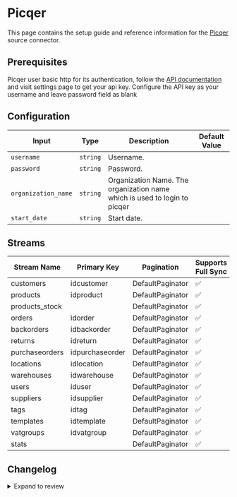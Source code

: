 # Picqer

This page contains the setup guide and reference information for the [Picqer](https://picqer.com/) source connector.

## Prerequisites

Picqer user basic http for its authentication, follow the [API documentation](https://picqer.com/en/api/) and visit settings page to get your api key.
Configure the API key as your username and leave password field as blank

## Configuration

| Input | Type | Description | Default Value |
|-------|------|-------------|---------------|
| `username` | `string` | Username.  |  |
| `password` | `string` | Password.  |  |
| `organization_name` | `string` | Organization Name. The organization name which is used to login to picqer |  |
| `start_date` | `string` | Start date.  |  |

## Streams
| Stream Name | Primary Key | Pagination | Supports Full Sync | Supports Incremental |
|-------------|-------------|------------|---------------------|----------------------|
| customers | idcustomer | DefaultPaginator | ✅ |  ❌  |
| products | idproduct | DefaultPaginator | ✅ |  ✅  |
| products_stock |  | DefaultPaginator | ✅ |  ❌  |
| orders | idorder | DefaultPaginator | ✅ |  ✅  |
| backorders | idbackorder | DefaultPaginator | ✅ |  ✅  |
| returns | idreturn | DefaultPaginator | ✅ |  ✅  |
| purchaseorders | idpurchaseorder | DefaultPaginator | ✅ |  ✅  |
| locations | idlocation | DefaultPaginator | ✅ |  ❌  |
| warehouses | idwarehouse | DefaultPaginator | ✅ |  ❌  |
| users | iduser | DefaultPaginator | ✅ |  ✅  |
| suppliers | idsupplier | DefaultPaginator | ✅ |  ❌  |
| tags | idtag | DefaultPaginator | ✅ |  ❌  |
| templates | idtemplate | DefaultPaginator | ✅ |  ❌  |
| vatgroups | idvatgroup | DefaultPaginator | ✅ |  ❌  |
| stats |  | DefaultPaginator | ✅ |  ❌  |

## Changelog

<details>
  <summary>Expand to review</summary>

| Version | Date | Pull Request | Subject |
| ------------------ | ------------ | --- | ---------------- |
| 0.0.39 | 2025-09-30 | [66966](https://github.com/airbytehq/airbyte/pull/66966) | Update dependencies |
| 0.0.38 | 2025-09-23 | [66416](https://github.com/airbytehq/airbyte/pull/66416) | Update dependencies |
| 0.0.37 | 2025-09-09 | [65761](https://github.com/airbytehq/airbyte/pull/65761) | Update dependencies |
| 0.0.36 | 2025-08-23 | [65167](https://github.com/airbytehq/airbyte/pull/65167) | Update dependencies |
| 0.0.35 | 2025-08-09 | [64674](https://github.com/airbytehq/airbyte/pull/64674) | Update dependencies |
| 0.0.34 | 2025-08-02 | [64183](https://github.com/airbytehq/airbyte/pull/64183) | Update dependencies |
| 0.0.33 | 2025-07-26 | [63840](https://github.com/airbytehq/airbyte/pull/63840) | Update dependencies |
| 0.0.32 | 2025-07-19 | [63429](https://github.com/airbytehq/airbyte/pull/63429) | Update dependencies |
| 0.0.31 | 2025-07-12 | [63163](https://github.com/airbytehq/airbyte/pull/63163) | Update dependencies |
| 0.0.30 | 2025-07-05 | [62564](https://github.com/airbytehq/airbyte/pull/62564) | Update dependencies |
| 0.0.29 | 2025-06-28 | [62340](https://github.com/airbytehq/airbyte/pull/62340) | Update dependencies |
| 0.0.28 | 2025-06-21 | [61927](https://github.com/airbytehq/airbyte/pull/61927) | Update dependencies |
| 0.0.27 | 2025-06-14 | [61058](https://github.com/airbytehq/airbyte/pull/61058) | Update dependencies |
| 0.0.26 | 2025-05-24 | [60512](https://github.com/airbytehq/airbyte/pull/60512) | Update dependencies |
| 0.0.25 | 2025-05-10 | [60152](https://github.com/airbytehq/airbyte/pull/60152) | Update dependencies |
| 0.0.24 | 2025-05-04 | [59506](https://github.com/airbytehq/airbyte/pull/59506) | Update dependencies |
| 0.0.23 | 2025-04-27 | [59101](https://github.com/airbytehq/airbyte/pull/59101) | Update dependencies |
| 0.0.22 | 2025-04-19 | [58461](https://github.com/airbytehq/airbyte/pull/58461) | Update dependencies |
| 0.0.21 | 2025-04-12 | [57886](https://github.com/airbytehq/airbyte/pull/57886) | Update dependencies |
| 0.0.20 | 2025-04-05 | [57346](https://github.com/airbytehq/airbyte/pull/57346) | Update dependencies |
| 0.0.19 | 2025-03-29 | [56747](https://github.com/airbytehq/airbyte/pull/56747) | Update dependencies |
| 0.0.18 | 2025-03-22 | [56200](https://github.com/airbytehq/airbyte/pull/56200) | Update dependencies |
| 0.0.17 | 2025-03-08 | [55520](https://github.com/airbytehq/airbyte/pull/55520) | Update dependencies |
| 0.0.16 | 2025-03-01 | [55047](https://github.com/airbytehq/airbyte/pull/55047) | Update dependencies |
| 0.0.15 | 2025-02-23 | [54617](https://github.com/airbytehq/airbyte/pull/54617) | Update dependencies |
| 0.0.14 | 2025-02-15 | [54000](https://github.com/airbytehq/airbyte/pull/54000) | Update dependencies |
| 0.0.13 | 2025-02-08 | [52955](https://github.com/airbytehq/airbyte/pull/52955) | Update dependencies |
| 0.0.12 | 2025-01-25 | [52534](https://github.com/airbytehq/airbyte/pull/52534) | Update dependencies |
| 0.0.11 | 2025-01-18 | [51880](https://github.com/airbytehq/airbyte/pull/51880) | Update dependencies |
| 0.0.10 | 2025-01-11 | [51302](https://github.com/airbytehq/airbyte/pull/51302) | Update dependencies |
| 0.0.9 | 2024-12-28 | [50714](https://github.com/airbytehq/airbyte/pull/50714) | Update dependencies |
| 0.0.8 | 2024-12-21 | [50233](https://github.com/airbytehq/airbyte/pull/50233) | Update dependencies |
| 0.0.7 | 2024-12-14 | [49711](https://github.com/airbytehq/airbyte/pull/49711) | Update dependencies |
| 0.0.6 | 2024-12-12 | [49359](https://github.com/airbytehq/airbyte/pull/49359) | Update dependencies |
| 0.0.5 | 2024-12-11 | [49059](https://github.com/airbytehq/airbyte/pull/49059) | Starting with this version, the Docker image is now rootless. Please note that this and future versions will not be compatible with Airbyte versions earlier than 0.64 |
| 0.0.4 | 2024-11-04 | [48249](https://github.com/airbytehq/airbyte/pull/48249) | Update dependencies |
| 0.0.3 | 2024-10-29 | [47876](https://github.com/airbytehq/airbyte/pull/47876) | Update dependencies |
| 0.0.2 | 2024-10-22 | [47235](https://github.com/airbytehq/airbyte/pull/47235) | Update dependencies |
| 0.0.1 | 2024-09-05 | [45159](https://github.com/airbytehq/airbyte/pull/45159) | Initial release by [@btkcodedev](https://github.com/btkcodedev) via Connector Builder |

</details>
